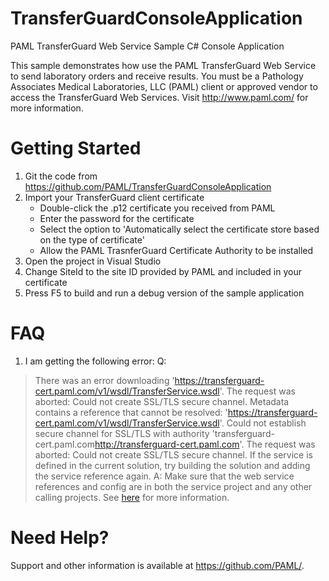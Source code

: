 # TransferGuardConsoleApplication
PAML TransferGuard Web Service Sample C# Console Application

This sample demonstrates how use the PAML TransferGuard Web Service to send laboratory orders and receive results.  You must be a Pathology Associates Medical Laboratories, LLC (PAML) client or 
approved vendor to access the TransferGuard Web Services.  Visit http://www.paml.com/ for more information.

# Getting Started
1. Git the code from https://github.com/PAML/TransferGuardConsoleApplication
2. Import your TransferGuard client certificate
   * Double-click the .p12 certificate you received from PAML
   * Enter the password for the certificate
   * Select the option to 'Automatically select the certificate store based on the type of certificate'
   * Allow the PAML TrasnferGuard Certificate Authority to be installed
3. Open the project in Visual Studio
4. Change SiteId to the site ID provided by PAML and included in your certificate
5. Press F5 to build and run a debug version of the sample application

# FAQ
1. I am getting the following error:
Q:
> There was an error downloading 'https://transferguard-cert.paml.com/v1/wsdl/TransferService.wsdl'. 
> The request was aborted: Could not create SSL/TLS secure channel. Metadata contains a reference that cannot be resolved: 'https://transferguard-cert.paml.com/v1/wsdl/TransferService.wsdl'.
> Could not establish secure channel for SSL/TLS with authority 'transferguard-cert.paml.com<http://transferguard-cert.paml.com>'.
> The request was aborted: Could not create SSL/TLS secure channel.
> If the service is defined in the current solution, try building the solution and adding the service reference again.
A:
Make sure that the web service references and config are in both the service project and any other calling projects. See [here](http://stackoverflow.com/a/2737593/27657) for more information.


# Need Help?
Support and other information is available at https://github.com/PAML/.
